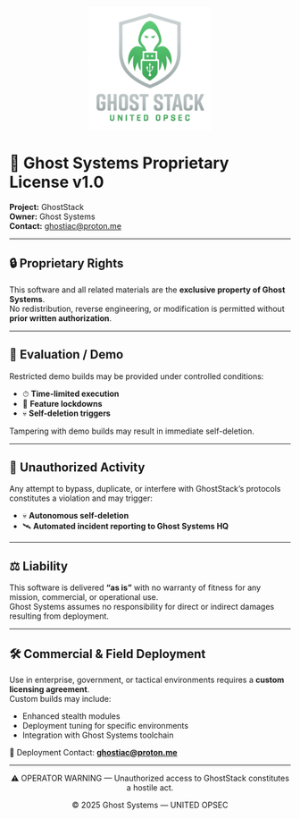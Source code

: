 <p align="center">
  <img src="https://raw.githubusercontent.com/GhostSystems-Labs/GhostStack/main/badge.png" width="220" alt="Ghost Stack Logo">
</p>

# 📜 Ghost Systems Proprietary License v1.0  

**Project:** GhostStack  
**Owner:** Ghost Systems  
**Contact:** ghostiac@proton.me  

---

## 🔒 Proprietary Rights
This software and all related materials are the **exclusive property of Ghost Systems**.  
No redistribution, reverse engineering, or modification is permitted without **prior written authorization**.  

---

## 🧪 Evaluation / Demo
Restricted demo builds may be provided under controlled conditions:  
- ⏱ **Time-limited execution**  
- 🔐 **Feature lockdowns**  
- 💀 **Self-deletion triggers**  

Tampering with demo builds may result in immediate self-deletion.  

---

## 🚫 Unauthorized Activity
Any attempt to bypass, duplicate, or interfere with GhostStack’s protocols constitutes a violation and may trigger:  
- 💀 **Autonomous self-deletion**  
- 🛰 **Automated incident reporting to Ghost Systems HQ**  

---

## ⚖ Liability
This software is delivered **“as is”** with no warranty of fitness for any mission, commercial, or operational use.  
Ghost Systems assumes no responsibility for direct or indirect damages resulting from deployment.  

---

## 🛠 Commercial & Field Deployment
Use in enterprise, government, or tactical environments requires a **custom licensing agreement**.  
Custom builds may include:  
- Enhanced stealth modules  
- Deployment tuning for specific environments  
- Integration with Ghost Systems toolchain  

📧 Deployment Contact: **ghostiac@proton.me**  

---

<p align="center">⚠️ OPERATOR WARNING — Unauthorized access to GhostStack constitutes a hostile act.</p>  
<p align="center">© 2025 Ghost Systems — UNITED OPSEC</p>
